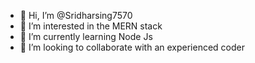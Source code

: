 - 👋 Hi, I’m @Sridharsing7570
- 👀 I’m interested in the MERN stack
- 🌱 I’m currently learning Node Js
- 💞️ I’m looking to collaborate with an experienced coder 
  

<!---
Sridharsing7570/Sridharsing7570 is a ✨ special ✨ repository because its `README.md` (this file) appears on your GitHub profile.
You can click the Preview link to take a look at your changes.
--->
